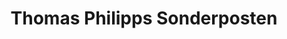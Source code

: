 ---
title: "Thomas Philipps Sonderposten"
url: /dorf-mecklenburg/thomas-philipps-sonderposten/
shop: Kramladen
---